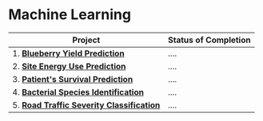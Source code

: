 # Machine Learning

| Project | Status of Completion |
| ----- | -----|
| 1. [**Blueberry Yield Prediction**](https://github.com/vaasu2002/PROJECTS/tree/main/Machine%20Learning/Wild%20Blueberry%20Yield%20Prediction) | .... |
| 2. [**Site Energy Use Prediction**]() | .... |
| 3. [**Patient's Survival Prediction**](https://github.com/vaasu2002/PROJECTS/tree/main/Machine%20Learning/Patient%20Survival%20Prediction) | .... |
| 4. [**Bacterial Species Identification**]() | .... |
| 5. [**Road Traffic Severity Classification**]() | .... |
